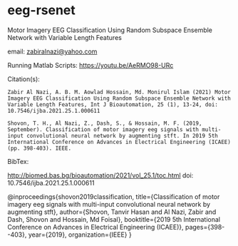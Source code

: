 # eeg-rsenet
Motor Imagery EEG Classification Using Random Subspace Ensemble Network with Variable Length Features

email: zabiralnazi@yahoo.com

Running Matlab Scripts: https://youtu.be/AeRMO98-URc

Citation(s): 
```
Zabir Al Nazi, A. B. M. Aowlad Hossain, Md. Monirul Islam (2021) Motor Imagery EEG Classification Using Random Subspace Ensemble Network with Variable Length Features, Int J Bioautomation, 25 (1), 13-24, doi: 10.7546/ijba.2021.25.1.000611
```
```
Shovon, T. H., Al Nazi, Z., Dash, S., & Hossain, M. F. (2019, September). Classification of motor imagery eeg signals with multi-input convolutional neural network by augmenting stft. In 2019 5th International Conference on Advances in Electrical Engineering (ICAEE) (pp. 398-403). IEEE.
```
BibTex:

http://biomed.bas.bg/bioautomation/2021/vol_25.1/toc.html
doi: 10.7546/ijba.2021.25.1.000611

@inproceedings{shovon2019classification,
  title={Classification of motor imagery eeg signals with multi-input convolutional neural network by augmenting stft},
  author={Shovon, Tanvir Hasan and Al Nazi, Zabir and Dash, Shovon and Hossain, Md Foisal},
  booktitle={2019 5th International Conference on Advances in Electrical Engineering (ICAEE)},
  pages={398--403},
  year={2019},
  organization={IEEE}
}


